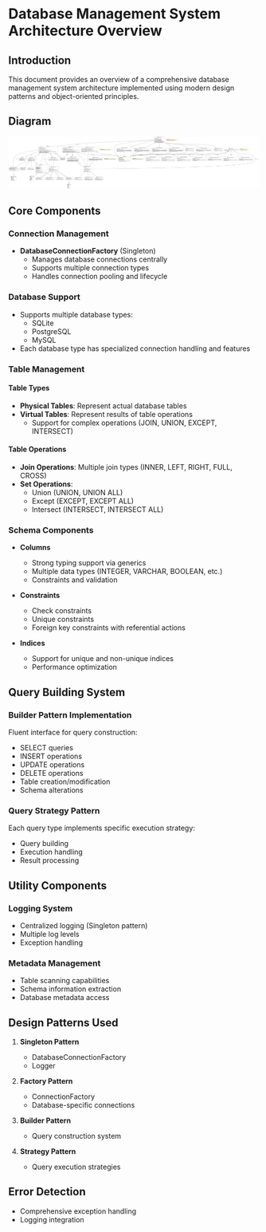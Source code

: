 # Database Management System Architecture Overview

## Introduction
This document provides an overview of a comprehensive database management system architecture implemented using modern design patterns and object-oriented principles.

## Diagram
![Database Architecture Class Diagram](diagrams/images/diagramklas.drawio.svg?raw=true)

## Core Components

### Connection Management
- **DatabaseConnectionFactory** (Singleton)
  - Manages database connections centrally
  - Supports multiple connection types
  - Handles connection pooling and lifecycle

### Database Support
- Supports multiple database types:
  - SQLite
  - PostgreSQL
  - MySQL
- Each database type has specialized connection handling and features

### Table Management
#### Table Types
- **Physical Tables**: Represent actual database tables
- **Virtual Tables**: Represent results of table operations
  - Support for complex operations (JOIN, UNION, EXCEPT, INTERSECT)

#### Table Operations
- **Join Operations**: Multiple join types (INNER, LEFT, RIGHT, FULL, CROSS)
- **Set Operations**:
  - Union (UNION, UNION ALL)
  - Except (EXCEPT, EXCEPT ALL)
  - Intersect (INTERSECT, INTERSECT ALL)

### Schema Components
- **Columns**
  - Strong typing support via generics
  - Multiple data types (INTEGER, VARCHAR, BOOLEAN, etc.)
  - Constraints and validation
  
- **Constraints**
  - Check constraints
  - Unique constraints
  - Foreign key constraints with referential actions
  
- **Indices**
  - Support for unique and non-unique indices
  - Performance optimization

## Query Building System

### Builder Pattern Implementation
Fluent interface for query construction:
- SELECT queries
- INSERT operations
- UPDATE operations
- DELETE operations
- Table creation/modification
- Schema alterations

### Query Strategy Pattern
Each query type implements specific execution strategy:
- Query building
- Execution handling
- Result processing

## Utility Components

### Logging System
- Centralized logging (Singleton pattern)
- Multiple log levels
- Exception handling

### Metadata Management
- Table scanning capabilities
- Schema information extraction
- Database metadata access

## Design Patterns Used
1. **Singleton Pattern**
   - DatabaseConnectionFactory
   - Logger
   
2. **Factory Pattern**
   - ConnectionFactory
   - Database-specific connections
   
3. **Builder Pattern**
   - Query construction system
   
4. **Strategy Pattern**
   - Query execution strategies

## Error Detection
- Comprehensive exception handling
- Logging integration
